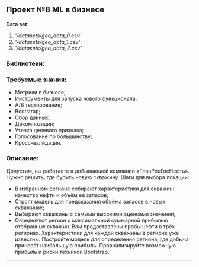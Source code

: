 ## Проект №8 ML в бизнесе

**Data set:** 
1. *'/datasets/geo_data_0.csv'*
2. *'/datasets/geo_data_1.csv'*
3. *'/datasets/geo_data_2.csv'*

### Библиотеки:

### Требуемые знания:
* Метрики в бизнесе;
* Инструменты для запуска нового функционала:
 * А/В тестирование;
 * Bootstrap;
* Сбор данных:
 * Декомпозиция;
 * Утечка целевого признака;
 * Голосование по большинству;
 * Кросс-валидация.

### Описание:

Допустим, вы работаете в добывающей компании «ГлавРосГосНефть». Нужно решить, где бурить новую скважину.
Шаги для выбора локации:
* В избранном регионе собирают характеристики для скважин: качество нефти и объём её запасов;
* Строят модель для предсказания объёма запасов в новых скважинах;
* Выбирают скважины с самыми высокими оценками значений;
* Определяют регион с максимальной суммарной прибылью отобранных скважин.
Вам предоставлены пробы нефти в трёх регионах. Характеристики для каждой скважины в регионе уже известны. Постройте модель для определения региона, где добыча принесёт наибольшую прибыль. Проанализируйте возможную прибыль и риски техникой Bootstrap.

---
